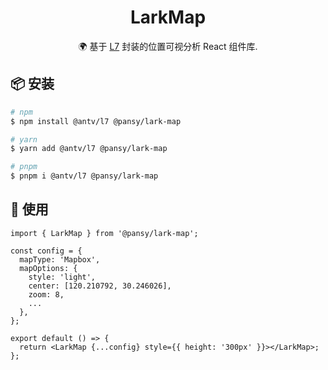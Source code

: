 <h1 align="center">
  LarkMap
</h1>

<div align="center">
🌍 基于 <a href="https://github.com/antvis/L7">L7</a> 封装的位置可视分析 React 组件库.
</div> 

## 📦 安装

```sh
# npm
$ npm install @antv/l7 @pansy/lark-map

# yarn
$ yarn add @antv/l7 @pansy/lark-map

# pnpm
$ pnpm i @antv/l7 @pansy/lark-map
```

## 🔨 使用

```tsx
import { LarkMap } from '@pansy/lark-map';

const config = {
  mapType: 'Mapbox',
  mapOptions: {
    style: 'light',
    center: [120.210792, 30.246026],
    zoom: 8,
    ...
  },
};

export default () => {
  return <LarkMap {...config} style={{ height: '300px' }}></LarkMap>;
};
```
